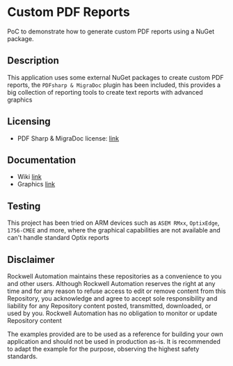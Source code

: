 # Custom PDF Reports

PoC to demonstrate how to generate custom PDF reports using a NuGet package.

## Description

This application uses some external NuGet packages to create custom PDF reports, the `PDFsharp & MigraDoc` plugin has been included, this provides a big collection of reporting tools to create text reports with advanced graphics

## Licensing

- PDF Sharp & MigraDoc license: [link](http://www.pdfsharp.net/Licensing.ashx)

## Documentation

- Wiki [link](http://www.pdfsharp.net/wiki/MainPage.ashx)
- Graphics [link](http://www.pdfsharp.net/wiki/Graphics-sample.ashx)

## Testing

This project has been tried on ARM devices such as `ASEM RMxx`, `OptixEdge`, `1756-CMEE` and more, where the graphical capabilities are not available and can't handle standard Optix reports

## Disclaimer

Rockwell Automation maintains these repositories as a convenience to you and other users. Although Rockwell Automation reserves the right at any time and for any reason to refuse access to edit or remove content from this Repository, you acknowledge and agree to accept sole responsibility and liability for any Repository content posted, transmitted, downloaded, or used by you. Rockwell Automation has no obligation to monitor or update Repository content

The examples provided are to be used as a reference for building your own application and should not be used in production as-is. It is recommended to adapt the example for the purpose, observing the highest safety standards.


